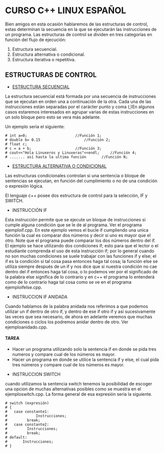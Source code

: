 # CURSO C++ LINUX ESPAÑOL

Bien amigos en esta ocasión hablaremos de las estructuras de control, estas determinan la secuencia en la que se ejecutarán las instrucciones de un programa.
Las estructuras de control se dividen en tres categorías en función del flujo de ejecución:
 
 1. Estructura secuencial.
 2. Estructura alternativa o condicional.
 3. Estructura iterativa o repetitiva.

## ESTRUCTURAS DE CONTROL

 * [ESTRUCTURA SECUENCIAL]()

 La estructura secuencial está formada por una secuencia de instrucciones que se ejecutan en orden una a continuación de la otra. Cada una de las instrucciones están separadas por el carácter punto y coma (;)En algunos casos estaremos interesados en agrupar varias de estas instrucciones en un solo bloque pero esto se vera más adelante.

Un ejemplo seria el siguiente:

    # int a=0;						//Función 1;
    # double b= 0.15					//Función 2;
    # float c;
    # c = a + b;					//Función 3;
    # cout<<"Hola Linuxeros y Linuxeras"<<endl; 	//Función 4;
    # ....... así hasta la ultima función 		//Función N;

 * [ESTRUCTURA ALTERNATIVA O CONDICIONAL]()
 
 Las estructuras condicionales controlan si una sentencia o bloque de sentencias se ejecutan, en función del cumplimiento o no de una condición o expresión lógica.

 El lenguaje c++ posee dos estructura de control para la selección, IF y SWITCH.

 - INSTRUCCIÓN IF 
 
 Esta instrucción permite que se ejecute un bloque de instrucciones si cumple alguna condición que se le de al programa. Ver el programa ejemploif.cpp. En este ejemplo vemos el bucle if cumpliendo una unica función la cual es comparar dos números y decir si uno es mayor que el otro. Note que el programa puede comparar los dos números dentro del if. El ejemplo se hace utilizando dos condiciones if; esto para que el lector o el estudiante comprenda el uso de esta instrucción if; por lo general cuando no son muchas condiciones se suele trabajar con las funciones if y else; el if es la condición si tal cosa pasa entonces haga tal cosa; la función else se utiliza siempre después de un if y nos dice que si nuestra condición no cae dentro del if entonces haga tal cosa, o lo podemos ver  por el significado de la palabra else significa de lo contrario y en c++ el programa lo entenderá como de lo contrario haga tal cosa como se ve en el programa ejemploifelse.cpp.

- INSTRUCCION IF ANIDADA

Cuando hablamos de la palabra anidada nos referimos a que podemos utilizar un if dentro de otro if, y dentro de ese if otro if y así sucesivamente las veces que sea necesario, de ahora en adelante veremos que muchas condiciones o ciclos los podremos anidar dentro de otro. Ver ejemploanidado.cpp.

#### TAREA

 * Hacer un programa utilizando solo la sentencia if en donde se pida tres numeros y compare cual de los números es mayor.
 * Hacer un programa en donde se utilice  la sentencia if y else, el cual pida tres números y compare cual de los números es mayor.


 - INSTRUCCION SWITCH 

 cuando utilizamos la sentencia switch tenemos la posibilidad de escoger una opcion de muchas alternativas posibles como se muestra en el ejemploswitch.cpp. La forma general de esa expresión seria la siguiente.

    # switch (expresión)
    # {
    #   case constante1:
    #	          Instrucciones;
    #		  break;
    #   case constante2:
    #		  Instrucciones;
    #		  break;
    # default:
    #		Instrucciones;
    # }